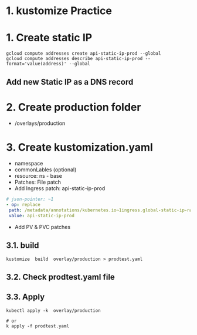 # 1. kustomize Practice <!-- omit in TOC -->

# 1. Create static IP
```vim
gcloud compute addresses create api-static-ip-prod --global
gcloud compute addresses describe api-static-ip-prod --format='value(address)' --global
```
## Add new Static IP as a DNS record
# 2. Create production folder
- /overlays/production

# 3. Create kustomization.yaml
- namespace
- commonLables (optional)
- resource: ns - base
- Patches: File patch
- Add Ingress patch: api-static-ip-prod
 ```yaml
 # json-pointer: ~1
 - op: replace
  path: /metadata/annotations/kubernetes.io~1ingress.global-static-ip-name
  value: api-static-ip-prod
 ```
- Add PV & PVC patches
## 3.1. build
```vim
kustomize  build  overlay/production > prodtest.yaml
```

## 3.2. Check prodtest.yaml file
## 3.3. Apply
```vim
kubectl apply -k  overlay/production

# or
k apply -f prodtest.yaml
```
